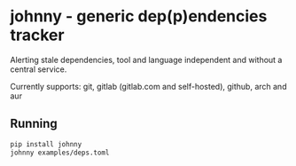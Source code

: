johnny - generic dep(p)endencies tracker
========================================

Alerting stale dependencies, tool and language independent and without a central
service.

Currently supports: git, gitlab (gitlab.com and self-hosted), github, arch and aur

Running
-------

```bash
pip install johnny
johnny examples/deps.toml
```
